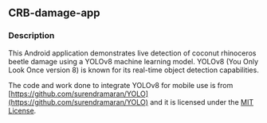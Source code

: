 ## CRB-damage-app

### Description

This Android application demonstrates live detection of coconut rhinoceros beetle damage using a YOLOv8 machine learning model. YOLOv8 (You Only Look Once version 8) is known for its real-time object detection capabilities.

The code and work done to integrate YOLOv8 for mobile use is from [https://github.com/surendramaran/YOLO](https://github.com/surendramaran/YOLO) and it is licensed under the [MIT License](https://github.com/surendramaran/YOLO/blob/main/YOLOv8-Object-Detector-Android-Tflite/LICENSE).
